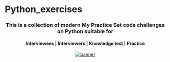 # Python_exercises



<div align="center">
    <h3>This is a collection of modern My Practice Set code challenges on Python suitable for</h3>
    <h4>Interviewees | Interviewers | Knowledge test | Practice</h4>
	
</div>



<div align="center">
    <a href="#Python-modern-interview-code-challenges-by-topic"><img src="main/Assets/Python-Cheat-Sheet.pdf" alt="banner" /></a>
</div>
